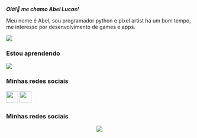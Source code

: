 <!--
**abelarduu/abelarduu** is a ✨ _special_ ✨ repository because its `README.md` (this file) appears on your GitHub profile.
#Olá, me chamo SeuNomeAqui !
Here are some ideas to get you started:

- 🔭 I’m currently working on ...
- 🌱 I’m currently learning ...
- 👯 I’m looking to collaborate on ...
- 🤔 I’m looking for help with ...
- 💬 Ask me about ...
- 📫 How to reach me: ...
- 😄 Pronouns: ...
- ⚡ Fun fact: ...
-->



***Olá!👋 me chamo Abel Lucas!***
<p>  
    Meu nome é Abel, sou programador python e pixel artist há um bom tempo, me interesso por desenvolvimento de games e apps.

</p>

<p>
    <img src="https://skillicons.dev/icons?i=python,ruby" />
</p>

<div>
    <h3>Estou aprendendo</h3>
    <div>
        <img src="https://skillicons.dev/icons?i=flask,ruby,godot" />
    </div>
</div>

<div>
    <h3>Minhas redes sociais</h3>
    <div>
        <a href="https://www.linkedin.com/in/Abel-Lucas"  target="_blank"rel="noopener noreferrer"><img src="https://cdn.jsdelivr.net/gh/devicons/devicon/icons/linkedin/linkedin-original.svg" width="32" height="32"/></a>
        <a href="https://www.behance.net/abellucas1" target="_blank"rel="noopener noreferrer"><img src="https://cdn.jsdelivr.net/gh/devicons/devicon/icons/behance/behance-original.svg" width="32" height="32"/></a>
    </div>
</div>

<h3>Minhas redes sociais</h3>
<p align="center">
    <img src="https://skillicons.dev/icons?i=instagram, linkedin,behance" />
</p>

